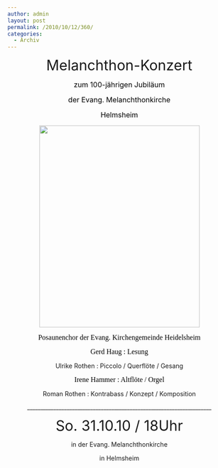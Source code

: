 ```yaml
---
author: admin
layout: post
permalink: /2010/10/12/360/
categories:
  - Archiv
---
```

<p style="text-align: center;">
  <span style="font-size: xx-large;">Melanchthon-Konzert</span>
</p>

<p style="text-align: center;">
  <span style="color: #000000;"><span style="font-size: medium;">zum 100-jährigen Jubiläum </span></span>
</p>

<p style="text-align: center;">
  <span style="font-size: xx-large;"><span style="color: #000000;"><span style="font-size: medium;">der Evang. Melanchthonkirche </span></span></span>
</p>

<p style="text-align: center;">
  <span style="color: #000000;"><span style="font-size: medium;">Helmsheim</span></span>
</p>

<p style="text-align: center;">
  <span style="color: #000000;"><span style="font-size: medium;"><a href="http://www.ekg-heidelsheim.de/wp-content/uploads/2010/10/melanchton.jpg"><img class="aligncenter size-full wp-image-364" title="melanchton" src="http://www.ekg-heidelsheim.de/wp-content/uploads/2010/10/melanchton.jpg" alt="" width="361" height="455" /></a></span></span>
</p>

<p style="text-align: center;">
  <span style="font-size: small;"><span style="color: #000000;"><span style="font-family: 'Times New Roman', serif;"><span style="font-size: medium;">Posaunenchor der Evang. Kirchengemeinde Heidelsheim</span></span></span></span>
</p>

<p style="text-align: center;">
  <span style="color: #000000;"><span style="font-family: 'Times New Roman', serif;"><span style="font-size: medium;">Gerd Haug : Lesung</span></span></span>
</p>

<p style="text-align: center;">
  Ulrike Rothen : Piccolo / Querflöte­­ / Gesang
</p>

<p style="text-align: center;">
  <span style="color: #000000;"><span style="font-family: 'Times New Roman', serif;"><span style="font-size: medium;">Irene Hammer : Altflöte / Orgel</span></span></span>
</p>

<p style="text-align: center;">
  Roman Rothen : Kontrabass / Konzept / Komposition
</p>

<p style="text-align: center;">
  <span style="font-size: small;">______________________________________________________________________</span>
</p>

<p style="text-align: center;">
  <p style="text-align: center;">
    <span style="font-size: xx-large;">So. 31.10.10 / 18Uhr </span>
  </p>
  
  <p style="text-align: center;">
    in der Evang. Melanchthonkirche
  </p>
  
  <p style="text-align: center;">
    in Helmsheim
  </p>